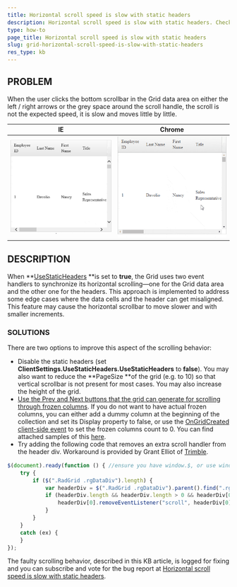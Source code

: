 ```yaml
---
title: Horizontal scroll speed is slow with static headers
description: Horizontal scroll speed is slow with static headers. Check it now!
type: how-to
page_title: Horizontal scroll speed is slow with static headers
slug: grid-horizontal-scroll-speed-is-slow-with-static-headers
res_type: kb
---
```



## PROBLEM

When the user clicks the bottom scrollbar in the Grid data area on either the left / right arrows or the grey space around the scroll handle, the scroll is not the expected speed, it is slow and moves little by little.


| IE | Chrome |
| --- | --- |
| ![IE-slow-scroll](images/grid-ie-slow-scroll.gif) | ![chrome-slow-scroll](images/grid-chrome-slow-scroll.gif) |


## DESCRIPTION

When **[UseStaticHeaders](https://docs.telerik.com/devtools/aspnet-ajax/controls/grid/functionality/scrolling/scroll-with-static-headers) **is set to **true**, the Grid uses two event handlers to synchronize its horizontal scrolling—one for the Grid data area and the other one for the headers. This approach is implemented to address some edge cases where the data cells and the header can get misaligned. This feature may cause the horizontal scrollbar to move slower and with smaller increments.

### SOLUTIONS

There are two options to improve this aspect of the scrolling behavior:

- Disable the static headers (set **ClientSettings.UseStaticHeaders.UseStaticHeaders** to **false**). You may also want to reduce the **PageSize **of the grid (e.g. to 10) so that vertical scrollbar is not present for most cases. You may also increase the height of the grid.
- [Use the Prev and Next buttons that the grid can generate for scrolling through frozen columns](https://demos.telerik.com/aspnet-ajax/grid/examples/columns-rows/columns/frozen-columns/defaultcs.aspx). If you do not want to have actual frozen columns, you can either add a dummy column at the beginning of the collection and set its Display property to false, or use the [OnGridCreated client-side event](https://docs.telerik.com/devtools/aspnet-ajax/controls/grid/client-side-programming/events/ongridcreated) to set the frozen columns count to 0. You can find attached samples of this [here](files/grid-prev-next-buttons-workaround.zip).
- Try adding the following code that removes an extra scroll handler from the header div. Workaround is provided by Grant Elliot of [Trimble](https://www.trimble.com/).
    
````JavaScript
$(document).ready(function () { //ensure you have window.$, or use window.$telerik.$ instead
    try {
        if ($(".RadGrid .rgDataDiv").length) {
            var headerDiv = $(".RadGrid .rgDataDiv").parent().find(".rgHeaderDiv");
            if (headerDiv.length && headerDiv.length > 0 && headerDiv[0]._events !== null && headerDiv[0]._events !== undefined && headerDiv[0]._events["scroll"] !== undefined && headerDiv[0]._events["scroll"].length > 0 && headerDiv[0]._events["scroll"][0].browserHandler !== undefined) {
                headerDiv[0].removeEventListener("scroll", headerDiv[0]._events["scroll"][0].browserHandler);
            }
        }
    }
    catch (ex) {
    }
});
````


 The faulty scrolling behavior, described in this KB article, is logged for fixing and you can subscribe and vote for the bug report at [Horizontal scroll speed is slow with static headers](https://feedback.telerik.com/Project/108/Feedback/Details/245441-horizontal-scroll-speed-is-slow-with-static-headers).

  